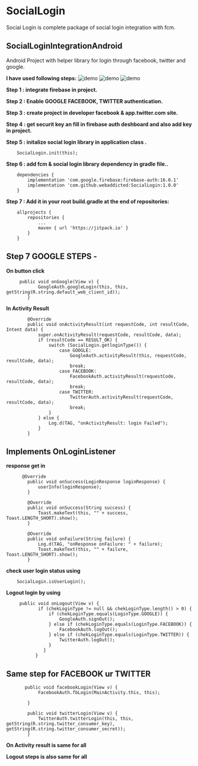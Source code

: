 # SocialLogin
Social Login is complete package of social login integration with fcm.

SocialLoginIntegrationAndroid
-------------------------------

Android Project with helper library for login through facebook, twitter and google.


**I have used following steps:**
![demo](https://github.com/webaddicted/SocialLogin/blob/master/screenshot/login.png)
![demo](https://github.com/webaddicted/SocialLogin/blob/master/screenshot/facebook.png)
![demo](https://github.com/webaddicted/SocialLogin/blob/master/screenshot/home.png)

**Step 1 : integrate firebase in project.**

**Step 2 : Enable GOOGLE FACEBOOK, TWITTER authentication.**

**Step 3 : create project in developer facebook & app.twitter.com site.**

**Step 4 : get securit key  an fill in firebase auth deshboard and also add key in project.**

**Step 5 : initalize social login library in application class .**

        SocialLogin.init(this);

**Step 6 : add fcm & social login library dependency in gradle file..**

        dependencies {
            implementation 'com.google.firebase:firebase-auth:16.0.1'
            implementation 'com.github.webaddicted:SocialLogin:1.0.0'
        }

**Step 7 : Add it in your root build.gradle at the end of repositories:**

        allprojects {
            repositories {
                ...
                maven { url 'https://jitpack.io' }
            }
        }

Step 7 GOOGLE STEPS -
---------------------

**On button click**

         public void onGoogle(View v) {
                GoogleAuth.googleLogin(this, this, getString(R.string.default_web_client_id));
            }

**In Activity Result**

            @Override
            public void onActivityResult(int requestCode, int resultCode, Intent data) {
                super.onActivityResult(requestCode, resultCode, data);
                if (resultCode == RESULT_OK) {
                    switch (SocialLogin.getloginType()) {
                        case GOOGLE:
                            GoogleAuth.activityResult(this, requestCode, resultCode, data);
                            break;
                        case FACEBOOK:
                            FacebookAuth.activityResult(requestCode, resultCode, data);
                            break;
                        case TWITTER:
                            TwitterAuth.activityResult(requestCode, resultCode, data);
                            break;
                    }
                } else {
                    Log.d(TAG, "onActivityResult: login Failed");
                }
            }

Implements OnLoginListener
--------------------------

**response get in**

          @Override
            public void onSuccess(LoginResponse loginResponse) {
                userInfo(loginResponse);
            }

            @Override
            public void onSuccess(String success) {
                Toast.makeText(this, "" + success, Toast.LENGTH_SHORT).show();
            }

            @Override
            public void onFailure(String failure) {
                Log.d(TAG, "onResponse onFailure: " + failure);
                Toast.makeText(this, "" + failure, Toast.LENGTH_SHORT).show();
            }

**check user login status using**

        SocialLogin.isUserLogin();

**Logout login by using**

         public void onLogout(View v) {
                if (chekLoginType != null && chekLoginType.length() > 0) {
                    if (chekLoginType.equals(LoginType.GOOGLE)) {
                        GoogleAuth.signOut();
                    } else if (chekLoginType.equals(LoginType.FACEBOOK)) {
                        FacebookAuth.logOut();
                    } else if (chekLoginType.equals(LoginType.TWITTER)) {
                        TwitterAuth.logOut();
                    }
                  }
               }

  ## Same step for FACEBOOK ur TWITTER

           public void facebookLogin(View v) {
                FacebookAuth.fbLogin(MainActivity.this, this);

            }

            public void twitterLogin(View v) {
                TwitterAuth.twitterLogin(this, this, getString(R.string.twitter_consumer_key), getString(R.string.twitter_consumer_secret));
            }

**On Activity result is same for all**

**Logout steps is also same for all**

